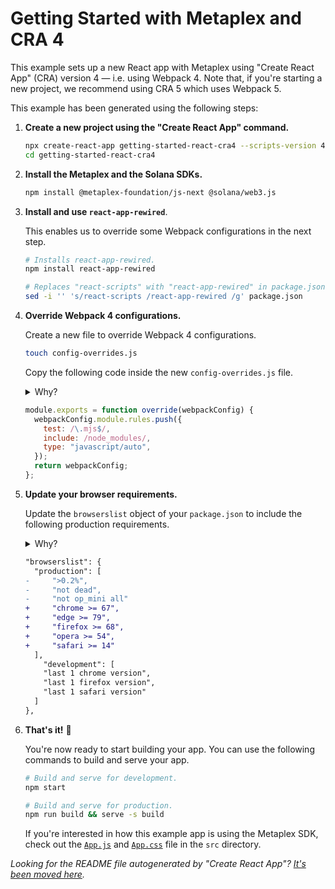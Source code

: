 # Getting Started with Metaplex and CRA 4

This example sets up a new React app with Metaplex using "Create React App" (CRA) version 4 — i.e. using Webpack 4. Note that, if you're starting a new project, we recommend using CRA 5 which uses Webpack 5.

This example has been generated using the following steps:

1. **Create a new project using the "Create React App" command.**

    ```sh
    npx create-react-app getting-started-react-cra4 --scripts-version 4.0.3
    cd getting-started-react-cra4
    ```

2. **Install the Metaplex and the Solana SDKs.**

    ```sh
    npm install @metaplex-foundation/js-next @solana/web3.js
    ```

3. **Install and use `react-app-rewired`**.

    This enables us to override some Webpack configurations in the next step.

    ```sh
    # Installs react-app-rewired.
    npm install react-app-rewired

    # Replaces "react-scripts" with "react-app-rewired" in package.json scripts.
    sed -i '' 's/react-scripts /react-app-rewired /g' package.json
    ```

4. **Override Webpack 4 configurations.**

    Create a new file to override Webpack 4 configurations.

    ```sh
    touch config-overrides.js
    ```

    Copy the following code inside the new `config-overrides.js` file.

    <details>
      <summary>Why?</summary>
      If we skip this step, running `npm start` will fail, complaining that it can't resolve `.mjs` files provided by the Web3.js library. To fix this, we need to help Webpack resolve `.mjs` files by adding an extra rule.
    </details>

    ```js
    module.exports = function override(webpackConfig) {
      webpackConfig.module.rules.push({
        test: /\.mjs$/,
        include: /node_modules/,
        type: "javascript/auto",
      });
      return webpackConfig;
    };
    ```

5. **Update your browser requirements.**

    Update the `browserslist` object of your `package.json` to include the following production requirements.

    <details>
      <summary>Why?</summary>
      If we skip this step, building and serving your app for production will give us the following error in the console.

      ```
      Uncaught TypeError: Cannot convert a BigInt value to a number
      ```

      This is because Webpack will try to change the code of the deprecated nested dependency `noble-ed25519` to make sure it works on browsers that don't support `BigInt`. However, [all modern browsers support `BigInt`](https://developer.mozilla.org/en-US/docs/Web/JavaScript/Reference/Global_Objects/BigInt#browser_compatibility) so we can fix this by updating the `browserslist` object in our `package.json`.
    </details>

    ```diff
    "browserslist": {
      "production": [
    -     ">0.2%",
    -     "not dead",
    -     "not op_mini all"
    +     "chrome >= 67",
    +     "edge >= 79",
    +     "firefox >= 68",
    +     "opera >= 54",
    +     "safari >= 14"
      ],
        "development": [
        "last 1 chrome version",
        "last 1 firefox version",
        "last 1 safari version"
      ]
    },
    ```

6. **That's it!** 🎉

    You're now ready to start building your app. You can use the following commands to build and serve your app.

    ```sh
    # Build and serve for development.
    npm start

    # Build and serve for production.
    npm run build && serve -s build
    ```

    If you're interested in how this example app is using the Metaplex SDK, check out the [`App.js`](./src/App.js) and [`App.css`](./src/App.css) file in the `src` directory.

*Looking for the README file autogenerated by "Create React App"? [It's been moved here](./GENERATED-README.md).*
